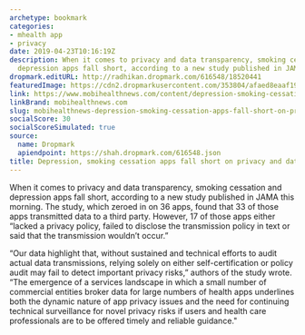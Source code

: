 ```yaml
---
archetype: bookmark
categories:
- mhealth app
- privacy
date: 2019-04-23T10:16:19Z
description: When it comes to privacy and data transparency, smoking cessation and
  depression apps fall short, according to a new study published in JAMA this morning.
dropmark.editURL: http://radhikan.dropmark.com/616548/18520441
featuredImage: https://cdn2.dropmarkusercontent.com/353804/afaed8eaaf19548c5b6f147e59a5b8ba6a46b85c45c1185832d9e59a29e11912/thumbnail/appfinger.jpg?Expires=1557430062&Signature=Y7F0aFXHAozw8pSnndwiyvsQwsZH1TVYu--Mqc9QxU4aagIjkpEzz~0MFFCoGCXKLE0mpdwYJ~hpqSnP8UMMt65ziq~KPYnzH7EXJlOP2G6SKvY4sMbSYGq3qe-sxQ0i5AETAHEeywVeKYeu7xGlJJdrQeUMOav5Jpp4h2Yc86UDeIEGzbylxYLhDakO47nKlHGjzKzVzqmbtoMyzUjhWPPzZAAmSw88Rpn9MXlv4d-Sf9wG9k2xlkdMSUKrTrpYL7qIbqrqLbH~yoGHoIgawO7MBNsUdid-5Fd~aW6bBAim57YTWzeHBFimZi9XuAiLENEQlKGZqFHRZSfpK-Pj-g__&Key-Pair-Id=APKAITQYWVEN757ZA4KQ
link: https://www.mobihealthnews.com/content/depression-smoking-cessation-apps-fall-short-privacy-and-data-sharing-transparency
linkBrand: mobihealthnews.com
slug: mobihealthnews-depression-smoking-cessation-apps-fall-short-on-privacy-and-data-sharing-transparency
socialScore: 30
socialScoreSimulated: true
source:
  name: Dropmark
  apiendpoint: https://shah.dropmark.com/616548.json
title: Depression, smoking cessation apps fall short on privacy and data sharing transparency
---
```

When it comes to privacy and data transparency, smoking cessation and depression apps fall short, according to a new study published in JAMA this morning. The study, which zeroed in on 36 apps, found that 33 of those apps transmitted data to a third party. However, 17 of those apps either “lacked a privacy policy, failed to disclose the transmission policy in text or said that the transmission wouldn’t occur.”

“Our data highlight that, without sustained and technical efforts to audit actual data transmissions, relying solely on either self-certification or policy audit may fail to detect important privacy risks,” authors of the study wrote. “The emergence of a services landscape in which a small number of commercial entities broker data for large numbers of health apps underlines both the dynamic nature of app privacy issues and the need for continuing technical surveillance for novel privacy risks if users and health care professionals are to be offered timely and reliable guidance."

